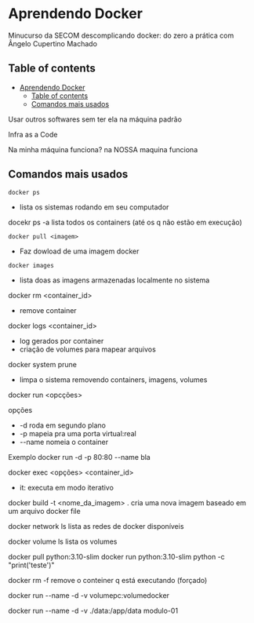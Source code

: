 # Aprendendo Docker

Minucurso da SECOM descomplicando docker: do zero a prática com Ângelo Cupertino Machado

## Table of contents
- [Aprendendo Docker](#aprendendo-docker)
  - [Table of contents](#table-of-contents)
  - [Comandos mais usados](#comandos-mais-usados)

Usar outros softwares sem ter ela na máquina padrão

Infra as a Code

Na minha máquina funciona? na NOSSA maquina funciona

## Comandos mais usados

```docker ps```
- lista os sistemas rodando em seu computador

docekr ps -a 
lista todos os containers (até os q não estão em execução)

```docker pull <imagem>```
- Faz dowload de uma imagem docker 

```docker images```
- lista doas as imagens armazenadas localmente no sistema

docker rm <container_id>
- remove container

docker logs <container_id>
- log gerados por container
- criação de volumes para mapear arquivos

docker system prune
- limpa o sistema removendo containers, imagens, volumes

docker run <opcções> <imagens>

opções
- -d roda em segundo plano
- -p mapeia pra uma porta virtual:real
- --name nomeia o container

Exemplo docker run -d -p 80:80 --name bla

docker exec <opções> <container_id> <comando>

- it: executa em modo iterativo

docker build -t <nome_da_imagem> .
cria uma nova imagem baseado em um arquivo docker file

docker network ls
lista as redes de docker disponíveis

docker volume ls
lista os volumes

docker pull python:3.10-slim
docker run python:3.10-slim python -c "print('teste')"

docker rm -f <nomedocontainer>
remove o conteiner q está executando (forçado)

docker run --name <nomecontainer> -d -v volumepc:volumedocker <nomeimagem>

docker run --name <nomecontainer> -d -v ./data:/app/data modulo-01
